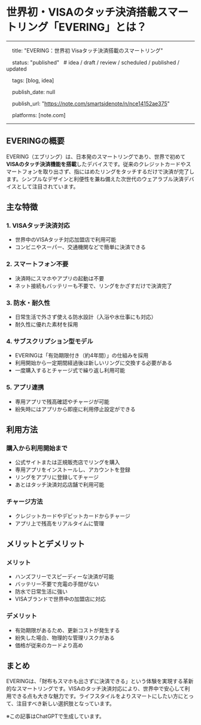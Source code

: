 # 世界初・VISAのタッチ決済搭載スマートリング「EVERING」とは？

---

    title: "EVERING：世界初 Visaタッチ決済搭載のスマートリング"

    status: "published"   # idea / draft / review / scheduled / published / updated

    tags: [blog, idea]

    publish_date: null

    publish_url: "https://note.com/smartsidenote/n/nce14152ae375"

    platforms: [note.com]

---

## EVERINGの概要
EVERING（エブリング）は、日本発のスマートリングであり、世界で初めて**VISAのタッチ決済機能を搭載**したデバイスです。従来のクレジットカードやスマートフォンを取り出さず、指にはめたリングをタッチするだけで決済が完了します。シンプルなデザインと利便性を兼ね備えた次世代のウェアラブル決済デバイスとして注目されています。

## 主な特徴

### 1. VISAタッチ決済対応
- 世界中のVISAタッチ対応加盟店で利用可能  
- コンビニやスーパー、交通機関などで簡単に決済できる  

### 2. スマートフォン不要
- 決済時にスマホやアプリの起動は不要  
- ネット接続もバッテリーも不要で、リングをかざすだけで決済完了  

### 3. 防水・耐久性
- 日常生活で外さず使える防水設計（入浴や水仕事にも対応）  
- 耐久性に優れた素材を採用  

### 4. サブスクリプション型モデル
- EVERINGは「有効期限付き（約4年間）」の仕組みを採用  
- 利用開始から一定期間経過後は新しいリングに交換する必要がある  
- 一度購入するとチャージ式で繰り返し利用可能  

### 5. アプリ連携
- 専用アプリで残高確認やチャージが可能  
- 紛失時にはアプリから即座に利用停止設定ができる  

## 利用方法

### 購入から利用開始まで
- 公式サイトまたは正規販売店でリングを購入  
- 専用アプリをインストールし、アカウントを登録  
- リングをアプリに登録してチャージ  
- あとはタッチ決済対応店舗で利用可能  

### チャージ方法
- クレジットカードやデビットカードからチャージ  
- アプリ上で残高をリアルタイムに管理  

## メリットとデメリット

### メリット
- ハンズフリーでスピーディーな決済が可能  
- バッテリー不要で充電の手間がない  
- 防水で日常生活に強い  
- VISAブランドで世界中の加盟店に対応  

### デメリット
- 有効期限があるため、更新コストが発生する  
- 紛失した場合、物理的な管理リスクがある  
- 価格が従来のカードより高め  

## まとめ
EVERINGは、「財布もスマホも出さずに決済できる」という体験を実現する革新的なスマートリングです。VISAのタッチ決済対応により、世界中で安心して利用できる点も大きな魅力です。ライフスタイルをよりスマートにしたい方にとって、注目すべき新しい選択肢となっています。

※この記事はChatGPTで生成しています。
